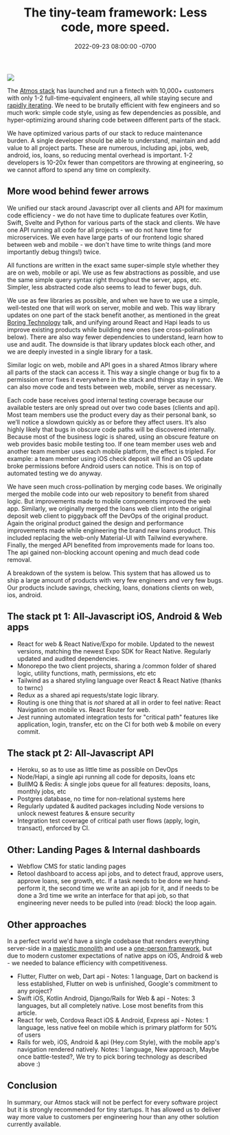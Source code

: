 ﻿---
layout: post
title: "The tiny-team framework: Less code, more speed."
date: 2022-09-23 08:00:00 -0700
tags: ["Essay"]
---

![](/dall_e_efficiency.png)

The [Atmos stack](https://www.joinatmos.com) has launched and run a fintech with 10,000+ customers with only 1-2 full-time-equivalent engineers, all while staying secure and [rapidly iterating](http://paulgraham.com/avg.html). We need to be brutally efficient with few engineers and so much work: simple code style, using as few dependencies as possible, and hyper-optimizing around sharing code between different parts of the stack.

We have optimized various parts of our stack to reduce maintenance burden. A single developer should be able to understand, maintain and add value to all project parts. These are numerous, including api, jobs, web, android, ios, loans, so reducing mental overhead is important. 1-2 developers is 10-20x fewer than competitors are throwing at engineering, so we cannot afford to spend any time on complexity. 

## More wood behind fewer arrows

We unified our stack around Javascript over all clients and API for maximum code efficiency - we do not have time to duplicate features over Kotlin, Swift, Svelte and Python for various parts of the stack and clients. We have one API running all code for all projects - we do not have time for microservices. We even have large parts of our frontend logic shared between web and mobile - we don't have time to write things (and more importantly debug things!) twice.

All functions are written in the exact same super-simple style whether they are on web, mobile or api. We use as few abstractions as possible, and use the same simple query syntax right throughout the server, apps, etc. Simpler, less abstracted code also seems to lead to fewer bugs, duh.

We use as few libraries as possible, and when we have to we use a simple, well-tested one that will work on server, mobile and web. This way library updates on one part of the stack benefit another, as mentioned in the great [Boring Technology](https://boringtechnology.club/) talk, and unifying around React and Hapi leads to us improve existing products while building new ones (see cross-polination below). There are also way fewer dependencies to understand, learn how to use and audit. The downside is that library updates block each other, and we are deeply invested in a single library for a task.

Similar logic on web, mobile and API goes in a shared Atmos library where all parts of the stack can access it. This way a single change or bug fix to a permission error fixes it everywhere in the stack and things stay in sync. We can also move code and tests between web, mobile, server as necessary.

Each code base receives good internal testing coverage because our available testers are only spread out over two code bases (clients and api). Most team members use the product every day as their personal bank, so we’ll notice a slowdown quickly as or before they affect users. It’s also highly likely that bugs in obscure code paths will be discovered internally. Because most of the business logic is shared, using an obscure feature on web provides basic mobile testing too. If one team member uses web and another team member uses each mobile platform, the effect is tripled. For example: a team member using iOS check deposit will find an OS update broke permissions before Android users can notice. This is on top of automated testing we do anyway.

We have seen much cross-pollination by merging code bases. We originally merged the mobile code into our web repository to benefit from shared logic. But improvements made to mobile components improved the web app. Similarly, we originally merged the loans web client into the original deposit web client to piggyback off the DevOps of the original product. Again the original product gained the design and performance improvements made while engineering the brand new loans product. This included replacing the web-only Material-UI with Tailwind everywhere. Finally, the merged API benefited from improvements made for loans too. The api gained non-blocking account opening and much dead code removal. 

A breakdown of the system is below. This system that has allowed us to ship a large amount of products with very few engineers and very few bugs. Our products include savings, checking, loans, donations clients on web, ios, android.

## The stack pt 1: All-Javascript iOS, Android & Web apps

- React for web & React Native/Expo for mobile. Updated to the newest versions, matching the newest Expo SDK for React Native. Regularly updated and audited dependencies.
- Monorepo the two client projects, sharing a /common folder of shared logic, utility functions, math, permissions, etc etc
- Tailwind as a shared styling language over React & React Native (thanks to twrnc)
- Redux as a shared api requests/state logic library.
- Routing is one thing that is _not_ shared at all in order to feel native: React Navigation on mobile vs. React Router for web.
- Jest running automated integration tests for "critical path" features like application, login, transfer, etc on the CI for both web & mobile on every commit.

## The stack pt 2: All-Javascript API

- Heroku, so as to use as little time as possible on DevOps
- Node/Hapi, a single api running all code for deposits, loans etc
- BullMQ & Redis: A single jobs queue for all features: deposits, loans, monthly jobs, etc
- Postgres database, no time for non-relational systems here
- Regularly updated & audited packages including Node versions to unlock newest features & ensure security
- Integration test coverage of critical path user flows (apply, login, transact), enforced by CI.

## Other: Landing Pages & Internal dashboards

- Webflow CMS for static landing pages
- Retool dashboard to access api jobs, and to detect fraud, approve users, approve loans, see growth, etc. If a task needs to be done we hand-perform it, the second time we write an api job for it, and if needs to be done a 3rd time we write an interface for that api job, so that engineering never needs to be pulled into (read: block) the loop again.

## Other approaches

In a perfect world we'd have a single codebase that renders everything server-side in a [majestic monolith](/a-node-js-developer-discovers-rails/) and use a [one-person framework](https://world.hey.com/dhh/the-one-person-framework-711e6318), but due to modern customer expectations of native apps on iOS, Android & web - we needed to balance efficiency with competitiveness.

- Flutter, Flutter on web, Dart api - Notes: 1 language, Dart on backend is less established, Flutter on web is unfinished, Google's commitment to any project?
- Swift iOS, Kotlin Android, Django/Rails for Web & api - Notes: 3 languages, but all completely native. Lose most benefits from this article.
- React for web, Cordova React iOS & Android, Express api - Notes: 1 language, less native feel on mobile which is primary platform for 50% of users
- Rails for web, iOS, Android & api (Hey.com Style), with the mobile app's navigation rendered natively. Notes: 1 language, New approach, Maybe once battle-tested?, We try to pick boring technology as described above :)

## Conclusion

In summary, our Atmos stack will not be perfect for every software project but it is strongly recommended for tiny startups. It has allowed us to deliver way more value to customers per engineering hour than any other solution currently available.
